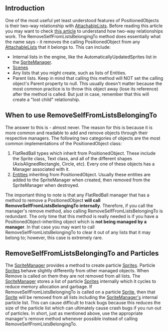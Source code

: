 ## Introduction

One of the most useful yet least understood features of PositionedObjects is their two-way relationship with [AttachableLists](/frb/docs/index.php?title=FlatRedBall.Math.AttachableList#Two_Way_Relationships "FlatRedBall.Math.AttachableList"). Before reading this article you may want to check [this article](/frb/docs/index.php?title=FlatRedBall.Math.AttachableList#Two_Way_Relationships "FlatRedBall.Math.AttachableList") to understand how two-way relationships work. The RemoveSelfFromListsBelongingTo method does essentially what the name says - it removes the calling PositionedObject from any [AttachableLists](/frb/docs/index.php?title=FlatRedBall.Math.AttachableList "FlatRedBall.Math.AttachableList") that it belongs to. This can include:

-   Internal lists in the engine, like the AutomaticallyUpdatedSprites list in the [SpriteManager](/frb/docs/index.php?title=FlatRedBall.SpriteManager "FlatRedBall.SpriteManager").
-   [Scenes](/frb/docs/index.php?title=FlatRedBall.Scene "FlatRedBall.Scene")
-   Any lists that you might create, such as lists of Entities.
-   Parent lists. Keep in mind that calling this method will NOT set the calling object's Parent property to null. This usually doesn't matter because the most common practice is to throw this object away (lose its reference) after the method is called. But just in case, remember that this will create a "lost child" relationship.

## When to use RemoveSelfFromListsBelongingTo

The answer to this is - almost never. The reason for this is because it is more common and readable to add and remove objects through their respective managers. The following two categories of objects are the most common implementations of the PositionedObject class:

1.  FlatRedBall types which inherit from PositionedObject. These include the Sprite class, Text class, and all of the different shapes (AxisAlignedRectangle, Circle, etc). Every one of these objects has a Manager associated with it.
2.  [Entities](/frb/docs/index.php?title=Category:FlatRedBall_XNA_Tutorials#Entity_Tutorials "Category:FlatRedBall XNA Tutorials") inheriting from PositionedObject. Usually these entities are added to the SpriteManager when created, then removed from the SpriteManager when destroyed.

The important thing to note is that any FlatRedBall manager that has a method to remove a PositionedObject **will call RemoveSelfFromListsBelongingTo internally**. Therefore, if you call the manager's remove method, also calling RemoveSelfFromListsBelongingTo is redundant. The only time that this method is really needed is if you have a PositionedObject-inheriting object which is **not being managed by a manager**. In that case you may want to call RemoveSelfFromListsBelongingTo to clear it out of any lists that it may belong to; however, this case is extremely rare.

## RemoveSelfFromListsBelongingTo and Particles

The [SpriteManager](/frb/docs/index.php?title=FlatRedBall.SpriteManager "FlatRedBall.SpriteManager") provides a method to create particle [Sprites](/frb/docs/index.php?title=FlatRedBall.Sprite "FlatRedBall.Sprite"). Particle [Sprites](/frb/docs/index.php?title=FlatRedBall.Sprite "FlatRedBall.Sprite") behave slightly differently from other managed objects. When Remove is called on them they are not removed from all lists. The [SpriteManager](/frb/docs/index.php?title=FlatRedBall.SpriteManager "FlatRedBall.SpriteManager") stores a list of particle [Sprites](/frb/docs/index.php?title=FlatRedBall.Sprite "FlatRedBall.Sprite") internally which it cycles to reduce memory allocation and garbage. If RemoveSelfFromListsBelongingTo is called on a particle [Sprite](/frb/docs/index.php?title=FlatRedBall.Sprite "FlatRedBall.Sprite"), then that [Sprite](/frb/docs/index.php?title=FlatRedBall.Sprite "FlatRedBall.Sprite") will be removed from all lists including the [SpriteManager's](/frb/docs/index.php?title=FlatRedBall.SpriteManager "FlatRedBall.SpriteManager") internal particle list. This can cause difficult to track bugs because this reduces the size of the particle list which can ultimately cause crash bugs if you run out of particles. In short, just as mentioned above, use the appropriate manager's remove method whenever possible instead of calling RemoveSelfFromListsBelongingTo.
